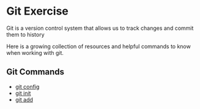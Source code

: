 # Git Exercise 

Git is a version control system that allows us to track changes and commit them to history

Here is a growing collection of resources and helpful commands to know when working with git.
## Git Commands
- [git config](./Commands/Config.md)
- [git init](./Commands/Init.md)
- [git add](./Commands/ADD.md)

